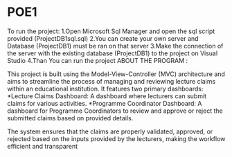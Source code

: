 # POE1
To run the project:
1.Open Microsoft Sql Manager and open the sql script provided (ProjectDB1sql.sql)
2.You can create your own server and Database (ProjectDB1) must be ran on that server
3.Make the connection of the server with the existing database (ProjectDB1) to the project on Visual Studio
4.Than You can run the project
ABOUT THE PROGRAM :

This project is built using the Model-View-Controller (MVC) architecture and aims to streamline the process of managing and reviewing lecture claims within an educational institution. It features two primary dashboards:
*Lecture Claims Dashboard: A dashboard where lecturers can submit claims for various activities.
*Programme Coordinator Dashboard: A dashboard for Programme Coordinators to review and approve or reject the submitted claims based on provided details.

The system ensures that the claims are properly validated, approved, or rejected based on the inputs provided by the lecturers, making the workflow efficient and transparent
